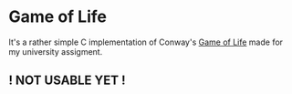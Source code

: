 Game of Life
============

It's a rather simple C implementation of Conway's [Game of Life](http://en.wikipedia.org/wiki/Conway's_Game_of_Life) made for my university assigment.

## ! NOT USABLE YET !
